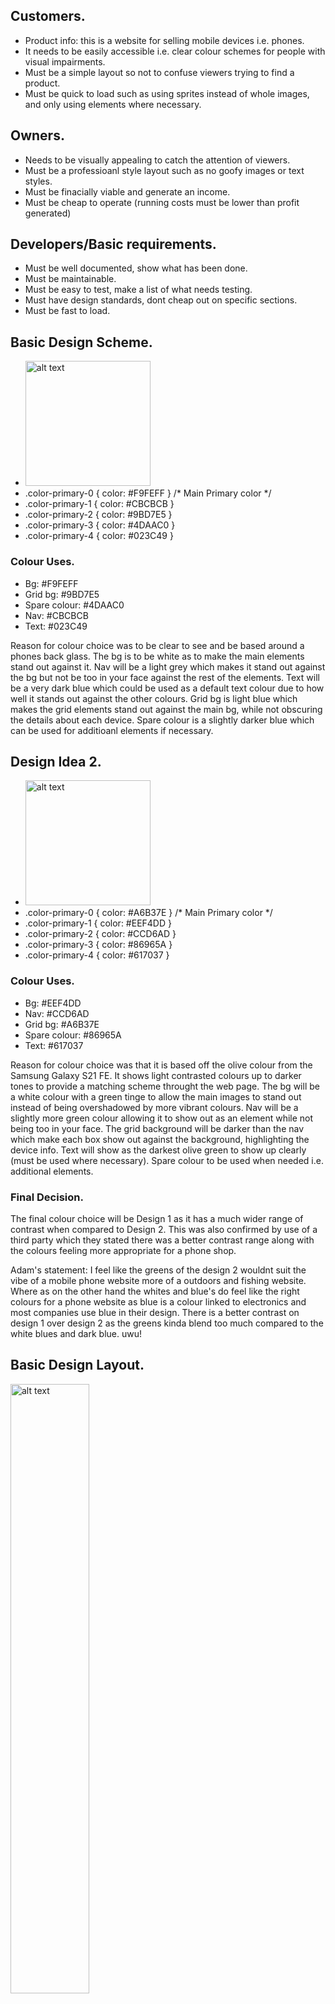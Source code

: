 
<link rel="preconnect" href="https://fonts.googleapis.com">
<link rel="preconnect" href="https://fonts.gstatic.com" crossorigin>
<link href="https://fonts.googleapis.com/css2?family=Roboto:wght@300&display=swap" rel="stylesheet">
<link href="https://fonts.googleapis.com/css2?family=Spartan:wght@300&display=swap" rel="stylesheet">
<style> 
#p1 {font-family: 'Roboto', sans-serif;} 
</style>

## Customers.

+ Product info: this is a website for selling mobile devices i.e. phones.
+ It needs to be easily accessible i.e. clear colour schemes for people with visual impairments.
+ Must be a simple layout so not to confuse viewers trying to find a product.
+ Must be quick to load such as using sprites instead of whole images, and only using elements where necessary.

## Owners.

+ Needs to be visually appealing to catch the attention of viewers.
+ Must be a professioanl style layout such as no goofy images or text styles.
+ Must be finacially viable and generate an income.
+ Must be cheap to operate (running costs must be lower than profit generated)

## Developers/Basic requirements.

+ Must be well documented, show what has been done.
+ Must be maintainable.
+ Must be easy to test, make a list of what needs testing.
+ Must have design standards, dont cheap out on specific sections.
+ Must be fast to load.

## Basic Design Scheme.
+ <img src="img/readme/colourpalette01.png" alt="alt text" width="200"/>
+ .color-primary-0 { color: #F9FEFF }	/* Main Primary color */
+ .color-primary-1 { color: #CBCBCB }
+ .color-primary-2 { color: #9BD7E5 }
+ .color-primary-3 { color: #4DAAC0 }
+ .color-primary-4 { color: #023C49 }
### Colour Uses.
+ Bg: #F9FEFF
+ Grid bg: #9BD7E5
+ Spare colour: #4DAAC0
+ Nav: #CBCBCB
+ Text: #023C49

Reason for colour choice was to be clear to see and be based around a phones back glass. 
The bg is to be white as to make the main elements stand out against it. Nav will be a light grey which makes it stand out against the bg but not be too in your face against the rest of the elements.
Text will be a very dark blue which could be used as a default text colour due to how well it stands out against the other colours.
Grid bg is light blue which makes the grid elements stand out against the main bg, while not obscuring the details about each device.
Spare colour is a slightly darker blue which can be used for additioanl elements if necessary.

## Design Idea 2.
+ <img src="img/readme/colourpalette02.png" alt="alt text" width="200"/>
+ .color-primary-0 { color: #A6B37E }	/* Main Primary color */
+ .color-primary-1 { color: #EEF4DD }
+ .color-primary-2 { color: #CCD6AD }
+ .color-primary-3 { color: #86965A }
+ .color-primary-4 { color: #617037 }
### Colour Uses.
+ Bg: #EEF4DD
+ Nav: #CCD6AD
+ Grid bg: #A6B37E
+ Spare colour: #86965A
+ Text: #617037

Reason for colour choice was that it is based off the olive colour from the Samsung Galaxy S21 FE. 
It shows light contrasted colours up to darker tones to provide a matching scheme throught the web page. The bg will be a white colour with a green tinge to allow the main images to stand out instead of being overshadowed by more vibrant colours.
Nav will be a slightly more green colour allowing it to show out as an element while not being too in your face.
The grid background will be darker than the nav which make each box show out against the background, highlighting the device info.
Text will show as the darkest olive green to show up  clearly 
(must be used where necessary).
Spare colour to be used when needed i.e. additional elements.
### Final Decision.
The final colour choice will be Design 1 as it has a much wider range of contrast when compared to Design 2. This was also confirmed by use of a third party which they stated there was a better contrast range along with the colours feeling more appropriate for a phone shop.

Adam's statement: I feel like the greens of the design 2 wouldnt suit the vibe of a mobile phone website more of a outdoors and fishing website. Where as on the other hand the whites and blue's do feel like the right colours for a phone website as blue is a colour linked to electronics and most companies use blue in their design. There is a better contrast on design 1 over design 2 as the greens kinda blend too much compared to the white blues and dark blue. uwu!  

## Basic Design Layout.

<img src="img/readme/basiclayout01.jpg" alt="alt text" width="50%" height="50%"/>
<img src="img/readme/basiclayout02.jpg" alt="alt text" width="50%" height="50%"/>

### Design 1.
I decided to use a carasel as this would be the most interactive way and visually appealing to viewers which would grab their attention on the best phones available. I then chose a grid layout as this way they can see the best phones available and the grid almost acts as a way of self advertisement by being on the home page.

### Design 2.
For this design, the navigation will be a similar format but instead of a carasel, it will use a large banner to grab ther viewers attention with something like "Check out the best phones today!", then below it will use alternating lists which display an image of the phone, then a basic description next to it, such as features, camera, battery etc.

### Final design choice.
The final choice for the design will be design 1 due to it having a more interactive feel than design 2. Since design 1 has a carasel, this makes design 2 feel very static in comparison. The grid of design 1 has a much better feel than the list in design 2 as its neatly layed out and can display more devices on screen while not feeling too crouded whereas the list type layout feels like a lot of wasted space, making the webpage feel very empty.

## Design choice revision 1.
<img src="img/readme/revision 1.png">

Reason for choice was so that the measurements were easier to make and the page can also be displayed on the screen all at once. all the elements are the same as the original design but in a different orientation. Mobile version will follow the original layout in a later version. NOTE: the logo will act as the home button.

## Font Styles.
Requirements: It must have a modern design style with easy readability. Must be open soucrce or free to use commercially.
### First style.

I decided to first try using "Roboto Light 300" due to its minimalistic design providing a modern look to the website. Its clear to read due to its basic geometry therefore meaning much more accessible to viewers with reading and/or sight impairement. 

"https://fonts.googleapis.com/css2?family=Roboto:wght@300&display=swap"
<p><img src="img/readme/fontexample01.png" alt="alt text" width="100%" height="50%"/>
<img src="img/readme/fonticons01.png" alt="alt text" width="100%" height="50%"/></p>

### Second Style.

the next style i chose was "Spartan Light 300". It has a similar design style to the first one but uses a different style "a" and the "u" doesnt have the tail. overal it has a more simplified style similar to the one that Google uses meaning it is very easy to read for those with sight impairement.

"https://fonts.googleapis.com/css2?family=Spartan:wght@300&display=swap"
<p><img src="img/readme/fontexample02.png" alt="alt text" width="100%" height="50%"/>
<img src="img/readme/fonticons02.png" alt="alt text" width="100%" height="50%"/></p>

### Shared font attributes.
The standard weight (300) will be used for general text such as info, whereas headings and titles will use something between 500 and 900 to really stand out and grab the attention of the viewer, this can also be used to highlight some important info such as "*Case not included". The default text size will be around the 16px margin as it wont take up too much screen space but will still be readable. Any titles which need to stand out will be upped to 32px, this makes it stand out to the viewer so any important info they need to see such as a price will be obvious to them, this font size will apply to prices aswell.

### Final font choice.
I will be using design 2 as it has a more familar appearance with certain letters such as the "a" having a more hand written appearance, while still maintaining a more modern and clear format.

## Logo design.
<img src="img/readme/logofinal.png" alt="alt text" height="50%" width="50%"/>

### Reasons for design choice.
The logo was to be based around technology meaning a power logo you would find on computers with a lightning bolt through the middle to show power, along with the name of the compnay inside the ring. The colour follows the design scheme of the website. 


## Navigation.
### How it works.
+ x = Yes (Navigation available)
+ m = Maybe (Design may or may not contain this link)

The table shows how the navigation elements are linked.  EXAMPLE: If you want to go FROM "Home" TO "Contact Us", this link is available so it is marked with an "x". But if you want to go FROM "phone 1" TO "phone 7" this link is not available so will be left blank. With the "top sellers" and "Deals!" it has not been decided what phones will be chosen so therefore has been marked with an "m". 

| Column - FROM Row - TO | home | All Phones | Deals! | Top Sellers | Contact Us | About Us | Phone 1 | Phone 2 | Phone 3 | Phone 4 | Phone 5 | Phone 6 | Phone 7 | Phone 8 | Phone 9 |
|---|---|---|---|---|---|---|---|---|---|---|---|---|---|---|---|
| home | x | x | x | x | x | x | x | x | x | x | x | x |  |  |  |
| All Phones | x | x | x | x | x | x | x | x | x | x | x | x | x | x | x |
| Deals! | x | x | x | x | x | x | m | m | m | m | m | m | m | m | m |
| Top Sellers | x | x | x | x | x | x | m | m | m | m | m | m | m | m | m |
| Contact Us | x | x | x | x | x | x |  |  |  |  |  |  |  |  |  |
| About Us | x | x | x | x | x | x |  |  |  |  |  |  |  |  |  |
| Phone 1 | x | x | x | x | x | x |  |  |  |  |  |  |  |  |  |
| Phone 2 | x | x | x | x | x | x |  |  |  |  |  |  |  |  |  |
| Phone 3 | x | x | x | x | x | x |  |  |  |  |  |  |  |  |  |
| Phone 4 | x | x | x | x | x | x |  |  |  |  |  |  |  |  |  |
| Phone 5 | x | x | x | x | x | x |  |  |  |  |  |  |  |  |  |
| Phone 6 | x | x | x | x | x | x |  |  |  |  |  |  |  |  |  |
| Phone 7 | x | x | x | x | x | x |  |  |  |  |  |  |  |  |  |
| Phone 8 | x | x | x | x | x | x |  |  |  |  |  |  |  |  |  |
| Phone 9 | x | x | x | x | x | x |  |  |  |  |  |  |  |  |  |

## Sources.
| Source                                                                                                           | Name                        |
|------------------------------------------------------------------------------------------------------------------|-----------------------------|
| https://www.armstrongsgroup.com/contact/facebook-logo-black-and-white-png/                                       | Facebook Logo               |
| https://www.flaticon.com/free-icon/twitter-logo-on-black-background_60580                                        | Twitter Logo                |
| https://icon-library.com/images/checkout-icon/checkout-icon-13.jpg                                               | Checkout image              |
| https://img.us.news.samsung.com/us/wp-content/uploads/2022/02/09102459/Galaxy-S22-Series-2-scaled.jpg            | Carousel Image 1            |
| https://www.gizmochina.com/wp-content/uploads/2018/02/p20-pro-1.jpg                                              | Carousel Image 2            |
| https://www.myfixguide.com/wp-content/uploads/2021/06/nokia-c20-plus-2.jpg                                       | Carousel Image 3            |
| https://media.wired.com/photos/6008b7cd103a85a519187c3e/master/pass/Gear-galaxys21_plus_phantom_silver_front.jpg | Samsung Galaxy S21          |
| https://m.media-amazon.com/images/I/61RhKubN4HL._AC_SL1000_.jpg                                                  | Samsung Galaxy Z Flip       |
| https://www.samsung.com/us/business/smartphones/galaxy-z-fold3-5g/buy/                                           | Samsung Galaxy Z Fold       |
| https://www.backmarket.co.uk/second-hand-iphone-11-128-gb-black-unlocked/290063.html                             | iPhone 11                   |
| https://www.apple.com/uk/shop/buy-iphone/iphone-12/6.1-inch-display-64gb-purple                                  | iPhone 12                   |
| https://www.apple.com/uk/shop/buy-iphone/iphone-13-pro/6.1-inch-display-1tb-silver                               | iPhone 13 Pro               |
| https://consumer.huawei.com/content/dam/huawei-cbg-site/common/mkt/pdp/phones/nova9/specs/list-blue.png          | Huawei Nova 9               |
| https://www.techinn.com/f/13790/137905231/nokia-8.3-5g-8gb-128gb-6.8-smartphone.jpg                              | Nokia 8.3                   |
| https://www.notebookcheck.net/fileadmin/Notebooks/Motorola/Moto_G100/4_zu_3_moto_g100.jpg                        | Motorola G100               |
| https://www.youtube.com/embed/3xti4p2zz8k                                                                        | Samsung Galaxy S21 Video    |
| https://www.youtube.com/embed/KAKoW-0y3Cw                                                                        | Samsung Galaxy Z Flip Video |
| https://www.youtube.com/embed/Zeem5VOiqjM                                                                        | Samsung Galaxy Z Fold Video |
| https://www.youtube.com/embed/hVpkbiQ9E4c                                                                        | iPhone 11 Video             |
| https://www.youtube.com/embed/X1b3C2081-Q                                                                        | iPhone 12 Video             |
| https://www.youtube.com/embed/d15MF53bW4I                                                                        | iPhone 13 Pro Video         |
| https://www.youtube.com/embed/pRL5YqwZQ4U                                                                        | Huawei Nova 9 Video         |
| https://www.youtube.com/embed/4WCpCE3V-No                                                                        | Nokia 8.3 Video             |
| https://www.youtube.com/embed/fPvpUJOm8Xk                                                                        | Motorola G100 Video         |
| https://www.gsmarena.com/                                                                                        | All Phone Specs             |
| https://www.phonearena.com/                                                                                      | All Phone Descriptions      |

# Development Revision 1.
When creating the webpage in visual code, some measurements had to be changed due to incorrect positioning or incorrect sizing. Changing specific sizes allowed the website layout to function correctly without certain elements being out of bounds.

# Feedback 1.
First amount of feedback was about adding an additional colour to the existing colour scheme to add more contrast to the web page; This has now been implemented.
Second set of feedback was about removing the vertical scroll on the page so everything fits into one page. This will  be worked on and will  be reflected in upcoming development stages. Currently this only functions on 1920x1080p resolution monitors which is to be improved upon on later versions.

## Feedback response.
Regarding the layout for fitting all on screen, steps have been taken to improve upon this, as such the header and footer have been reduced by 25px each. Next step was to reduce the spacing between elements to remove any excess whitespace while still keeping the elements seperate; Spacing has been reduced from 20px to 10px. This also required resizing most elements to make up for removing the whitespace.
Regarding the colour lacking much life, minor changes have been made, but drastic changes such as changing the page background would compromise the aesthetic of the site.

# Final tests performed.
+ Spell check all pages and elements. (Confirmed correct)
+ Confirm all links functional. (Confirmed working)
+ confirm all images render correctly. (Confirmed correct)
+ Confirm all information correct. (Confirmed correct)

# Finished Design Features.
+ Carousel on home page with 6 phones on the right with active links to the respective pages.
+ 9 phones each with their own description pages.
+ Contact us page with "realistic" contact info.
+ Deals and top sellers pages each with selected phones.
+ 9 fleshed out phone webpages each with their own information, specification table and review video.

## Third party review of finished product.
### Ashley Gould
It looks profesional, colourful and well designed. (no improvements stated)

### Adam Hurst.
The website is quite colourful and well laid out, The website is very easy to navigate and use. The prices and the specs are easily accesible. (no improvements stated)

### Aidan Scowen.
Phone site videos could be muted upon clicking on.
The sharp edges (boxes, rectangles, etc) could use rounding a small bit to visually look nice.
The social media icons could use their original colouring to fit their branding.
It looks very nice, and smooth. Hovering on objects look really interactive and feels good.
Phone sites look really good, laid out really well and organised.
<br> (Improvements listed: videos muted by default. smooth corners of elements. default colours to social media icons.)


### *All statements have been typed out by the reviewers.

### All feedback isted.
+ Mute videos by default. (This will be added to the current version. (Now implemented))
+ Smooth corners of elements. (This will  be improved upon in the next version. This is because it will require resiszing most if not all elements and may/will cause layout display issues such as misaligned content.)
+ Default colours of social media icons. (This will not be changed as it fits inline with the colour scheme of the website.)



# To be designed at a later date.
+ Improved visuals: The main interface could most likely be fleshed out more to show more vibrant colours making it more eye catching to viewers.
+ Official social media and email: The current contact information is only a suggested name, there is currently no facebook, twitter or email, and the social media icons on the footer currently do not function (although the ones in the contact us section do lead to a little easter egg.)
+ Functional checkout page: Currently the checkout icon on the phone pages only act as a placeholder, possible development may introduce a fucntional checkout page. (it does however lead to the easter egg)
+ Larger range of phones: Currently only 9 have been created but more will hopefully be implemented.
+ Search bar: There is currently no search function, only the "All Phones" page. this will hopefully be implemented at a later date but will follow after more phones have been implemented.
+ Auto resize content: Currently the page is viewed at a fixed 1920x1080p resolution meaning that any screen smaller than the size will not be able to display all the content on screen (but can still scroll to view hidden content). This is a known design flaw and will hopefully be corrected/improved on in further builds.
+ Improve the "About Us": There isn't much info displayed here right now, but this will be fleshed out at a later date.
+ Improved folder structure: Currently the organisation of folders are not very organised if at all. This will  be done at a later date as it would require me to change all paths of elements in the webpages. If a page has been moved to a different location (a different folder) it causes all elements and links to break.
# Operation13
# L2_2022_U13_MattGarrett
